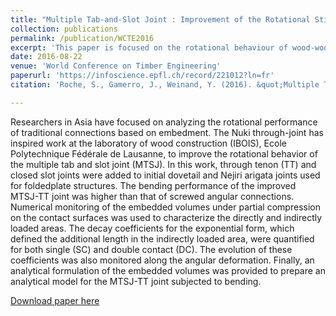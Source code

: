 ```yaml
---
title: "Multiple Tab-and-Slot Joint : Improvement of the Rotational Stiffness for the Connection of Thin Structural Wood Panels"
collection: publications
permalink: /publication/WCTE2016
excerpt: 'This paper is focused on the rotational behaviour of wood-wood connections for structural applications especially for origami shape studied at the laboratory for timber constructions IBOIS.'
date: 2016-08-22
venue: 'World Conference on Timber Engineering'
paperurl: 'https://infoscience.epfl.ch/record/221012?ln=fr'
citation: 'Roche, S., Gamerro, J., Weinand, Y. (2016). &quot;Multiple Tab-and-Slot Joint: Improvement of the Rotational Stiffness for the Connection of Thin Structural Wood Panels.&quot; <i>World Conference on Timber Engineering</i>.'

---
```

Researchers in Asia have focused on analyzing the rotational performance of traditional connections based on embedment. The Nuki through-joint has inspired work at the laboratory of wood construction (IBOIS), Ecole Polytechnique Fédérale de Lausanne, to improve the rotational behavior of the multiple tab and slot joint (MTSJ). In this work, through tenon (TT) and closed slot joints were added to initial dovetail and Nejiri arigata joints used for foldedplate structures. The bending performance of the improved MTSJ-TT joint was higher than that of screwed angular connections. Numerical monitoring of the embedded volumes under partial compression on the contact surfaces was used to characterize the directly and indirectly loaded areas. The decay coefficients for the exponential form, which defined the additional length in the indirectly loaded area, were quantified for both single (SC) and double contact (DC). The evolution of these coefficients was also monitored along the angular deformation. Finally, an analytical formulation of the embedded volumes was provided to prepare an analytical model for the MTSJ-TT joint subjected to bending.

[Download paper here](http://gamerro.github.io/files/WCTE2016.pdf)
